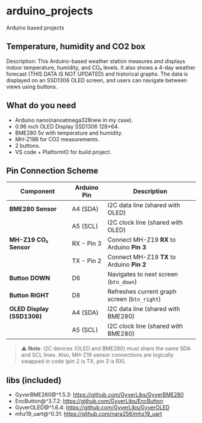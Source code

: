 # arduino_projects
Arduino based projects

## Temperature, humidity and CO2 box
Description:
This Arduino-based weather station measures and displays indoor temperature, humidity, and CO₂ levels. It also shows a 4-day weather forecast (THIS DATA IS NOT UPDATED) and historical graphs. The data is displayed on an SSD1306 OLED screen, and users can navigate between views using buttons.

## What do you need
* Arduino nano(nanoatmega328new in my case).
* 0.96 inch OLED Display SSD1306 128*64.
* BME280 5v with temperature and humidity.
* MH-Z19B for CO2 measurements.
* 2 buttons.
* VS code + PlatformIO for build project.

## Pin Connection Scheme

| Component          | Arduino Pin | Description                                               |
|--------------------|-------------|-----------------------------------------------------------|
| **BME280 Sensor**  | A4 (SDA)    | I2C data line (shared with OLED)                          |
|                    | A5 (SCL)    | I2C clock line (shared with OLED)                         |
| **MH-Z19 CO₂ Sensor** | RX - Pin 3  | Connect MH-Z19 **RX** to Arduino **Pin 3**               |
|                    | TX - Pin 2  | Connect MH-Z19 **TX** to Arduino **Pin 2**               |
| **Button DOWN**    | D6          | Navigates to next screen (`btn_down`)                     |
| **Button RIGHT**   | D8          | Refreshes current graph screen (`btn_right`)              |                    |
| **OLED Display (SSD1306)**  | A4 (SDA)    | I2C data line (shared with BME280)                          |
|                    | A5 (SCL)    | I2C clock line (shared with BME280)                         |

> ⚠️ **Note**: I2C devices (OLED and BME280) must share the same SDA and SCL lines. Also, MH-Z19 sensor connections are logically swapped in code (pin 2 is TX, pin 3 is RX).

## libs (included)
* GyverBME280@^1.5.3: https://github.com/GyverLibs/GyverBME280
* EncButton@^3.7.2: https://github.com/GyverLibs/EncButton
* GyverOLED@^1.6.4: https://github.com/GyverLibs/GyverOLED
* mhz19_uart@^0.31: https://github.com/nara256/mhz19_uart